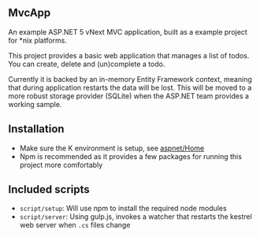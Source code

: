 ## MvcApp

An example ASP.NET 5 vNext MVC application, built as a example project for *nix platforms.

This project provides a basic web application that manages a list of todos. You can create, delete and (un)complete a todo.

Currently it is backed by an in-memory Entity Framework context, meaning that during application restarts the data will be lost. This will be moved to a more robust storage provider (SQLite) when the ASP.NET team provides a working sample.

## Installation

* Make sure the K environment is setup, see [aspnet/Home](https://github.com/aspnet/Home#os-x)
* Npm is recommended as it provides a few packages for running this project more comfortably

## Included scripts

* `script/setup`: Will use npm to install the required node modules
* `script/server`: Using gulp.js, invokes a watcher that restarts the kestrel web server when `.cs` files change